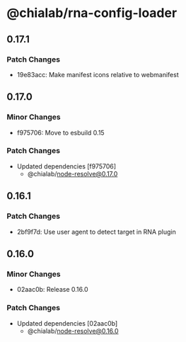 # @chialab/rna-config-loader

## 0.17.1

### Patch Changes

- 19e83acc: Make manifest icons relative to webmanifest

## 0.17.0

### Minor Changes

- f975706: Move to esbuild 0.15

### Patch Changes

- Updated dependencies [f975706]
  - @chialab/node-resolve@0.17.0

## 0.16.1

### Patch Changes

- 2bf9f7d: Use user agent to detect target in RNA plugin

## 0.16.0

### Minor Changes

- 02aac0b: Release 0.16.0

### Patch Changes

- Updated dependencies [02aac0b]
  - @chialab/node-resolve@0.16.0
